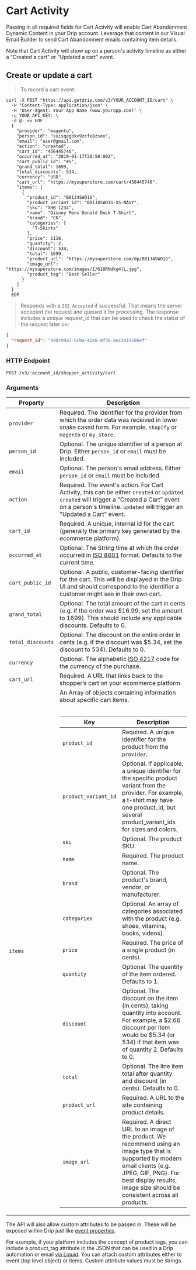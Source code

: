 # Cart Activity

Passing in all required fields for Cart Activity will enable Cart Abandonment Dynamic Content in your Drip account. Leverage that content in our Visual Email Builder to send Cart Abandonment emails containing item details.

Note that Cart Activity will show up on a person's activity timeline as either a "Created a cart" or "Updated a cart" event.

## Create or update a cart

> To record a cart event:

```shell
curl -X POST "https://api.getdrip.com/v3/YOUR_ACCOUNT_ID/cart" \
  -H "Content-Type: application/json" \
  -H 'User-Agent: Your App Name (www.yourapp.com)' \
  -u YOUR_API_KEY: \
  -d @- << EOF
  {
    "provider": "magento",
    "person_id": "suisqegbkv9zcfe8zsox",
    "email": "user@gmail.com",
    "action": "created",
    "cart_id": "456445746",
    "occurred_at": "2019-01-17T20:50:00Z",
    "cart_public_id": "#5",
    "grand_total": 1699,
    "total_discounts": 534,
    "currency": "USD",
    "cart_url": "https://mysuperstore.com/cart/456445746",
    "items": [
      {
        "product_id": "B01J4SWO1G",
        "product_variant_id": "B01J4SWO1G-XS-NAVY",
        "sku": "XHB-1234",
        "name": "Disney Mens Donald Duck T-Shirt",
        "brand": "CK",
        "categories": [
          "T-Shirts"
        ],
        "price": 1116,
        "quantity": 2,
        "discount": 534,
        "total": 1699,
        "product_url": "https://mysuperstore.com/dp/B01J4SWO1G",
        "image_url": "https://mysuperstore.com/images/I/618RNdkg4lL.jpg",
        "product_tag": "Best Seller"
      }
    ]
  }
  EOF
```

> Responds with a <code>202 Accepted</code> if successful. That means the server accepted the request and queued it for processing. The response includes a unique request_id that can be used to check the status of the request later on:

```json
{
  "request_id": "990c99a7-5cba-42e8-8f36-aec3419186ef"
}
```

### HTTP Endpoint

`POST /v3/:account_id/shopper_activity/cart`

### Arguments

<table>
  <thead>
    <tr>
      <th>Property</th>
      <th>Description</th>
    </tr>
  </thead>
  <tbody>
    <tr>
      <td><code>provider</code></td>
      <td>Required. The identifier for the provider from which the order data was received in lower snake cased form. For example, <code>shopify</code> or <code>magento</code> or <code>my_store</code>.</td>
    </tr>
    <tr>
      <td><code>person_id</code></td>
      <td>Optional. The unique identifier of a person at Drip. Either <code>person_id</code> or <code>email</code> must be included.</td>
    </tr>
    <tr>
      <td><code>email</code></td>
      <td>Optional. The person's email address. Either <code>person_id</code> or <code>email</code> must be included.</td>
    </tr>
    <tr>
      <td><code>action</code></td>
      <td>Required. The event's action. For Cart Activity, this can be either <code>created</code> or <code>updated</code>. <code>created</code> will trigger a "Created a Cart" event on a person's timeline. <code>updated</code> will trigger an "Updated a Cart" event.</td>
    </tr>
    <tr>
      <td><code>cart_id</code></td>
      <td>Required. A unique, internal id for the cart (generally the primary key generated by the ecommerce platform).</td>
    </tr>
    <tr>
      <td><code>occurred_at</code></td>
      <td>Optional. The String time at which the order occurred in <a href="http://en.wikipedia.org/wiki/ISO_8601">ISO 8601</a> format. Defaults to the current time.</td>
    </tr>
    <tr>
      <td><code>cart_public_id</code></td>
      <td>Optional. A public, customer-facing identifier for the cart. This will be displayed in the Drip UI and should correspond to the identifier a customer might see in their own cart.</td>
    </tr>
    <tr>
      <td><code>grand_total</code></td>
      <td>Optional. The total amount of the cart in cents (e.g. if the order was $16.99, set the amount to 1699). This should include any applicable discounts. Defaults to 0.</td>
    </tr>
    <tr>
      <td><code>total_discounts</code></td>
      <td>Optional. The discount on the entire order in cents (e.g. if the discount was $5.34, set the discount to 534). Defaults to 0.</td>
    </tr>
    <tr>
      <td><code>currency</code></td>
      <td>Optional. The alphabetic <a href="https://en.wikipedia.org/wiki/ISO_4217">ISO 4217</a> code for the currency of the purchase.</td>
    </tr>
    <tr>
      <td><code>cart_url</code></td>
      <td>Required. A URL that links back to the shopper’s cart on your ecommerce platform.</td>
    </tr>
    <tr>
      <td><code>items</code></td>
      <td>
        An Array of objects containing information about specific cart items.
        <br><br>
        <table>
          <thead>
            <tr>
              <th>Key</th>
              <th>Description</th>
            </tr>
          </thead>
          <tbody>
            <tr>
              <td><code>product_id</code></td>
              <td>Required. A unique identifier for the product from the <code>provider</code>.</td>
            </tr>
            <tr>
              <td><code>product_variant_id</code></td>
              <td>Optional. If applicable, a unique identifier for the specific product variant from the provider. For example, a t-shirt may have one product_id, but several product_variant_ids for sizes and colors.</td>
            </tr>
            <tr>
              <td><code>sku</code></td>
              <td>Optional. The product SKU.</td>
            </tr>
            <tr>
              <td><code>name</code></td>
              <td>Required. The product name.</td>
            </tr>
            <tr>
              <td><code>brand</code></td>
              <td>Optional. The product's brand, vendor, or manufacturer.</td>
            </tr>
            <tr>
              <td><code>categories</code></td>
              <td>Optional. An array of categories associated with the product (e.g. shoes, vitamins, books, videos).</td>
            </tr>
            <tr>
              <td><code>price</code></td>
              <td>Required. The price of a single product (in cents).</td>
            </tr>
            <tr>
              <td><code>quantity</code></td>
              <td>Optional. The quantity of the item ordered. Defaults to 1.</td>
            </tr>
            <tr>
              <td><code>discount</code></td>
              <td>Optional. The discount on the item (in cents), taking quantity into account. For example, a $2.66 discount per item would be $5.34 (or 534) if that item was of quantity 2. Defaults to 0.</td>
            </tr>
            <tr>
              <td><code>total</code></td>
              <td>Optional. The line item total after quantity and discount (in cents). Defaults to 0.</td>
            </tr>
            <tr>
              <td><code>product_url</code></td>
              <td>Required. A URL to the site containing product details.</td>
            </tr>
            <tr>
              <td><code>image_url</code></td>
              <td>Required. A direct URL to an image of the  product. We recommend using an image type that is supported by modern email clients (e.g. JPEG, GIF, PNG). For best display results, image size should be consistent across all products.</td>
            </tr>
          </tbody>
        </table>
      </td>
    </tr>
  </tbody>
</table>

The API will also allow custom attributes to be passed in. These will be exposed within Drip just like [event properties](https://help.drip.com/hc/en-us/articles/115003737312-Event-Properties).

For example, if your platform includes the concept of product tags, you can include a product_tag attribute in the JSON that can be used in a Drip automation or email [via Liquid](https://help.drip.com/hc/en-us/articles/115003737312-Event-Properties#access-properties). You can attach custom attributes either to event (top level object) or items. Custom attribute values must be strings.
